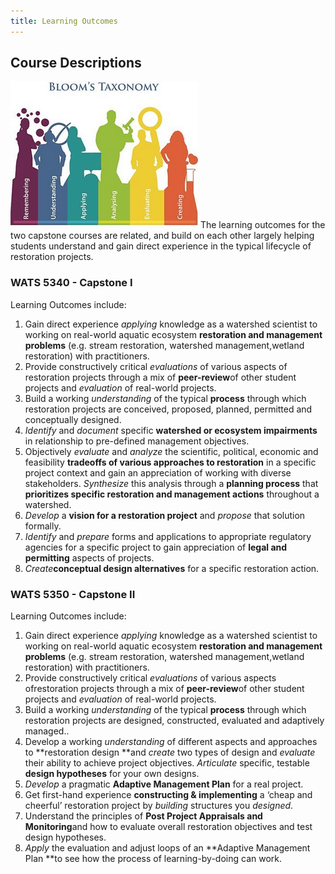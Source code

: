 ```yaml
---
title: Learning Outcomes
---
```


## Course Descriptions

![Blooms](../assets/Images/Blooms.png)
The learning outcomes for the two capstone courses are related, and build on each other largely helping students understand and gain direct experience in the typical lifecycle of restoration projects.

### WATS 5340 - Capstone I

Learning Outcomes include:

1. [](#5340_LO1)  Gain direct experience *applying* knowledge as a watershed scientist to working on real-world aquatic ecosystem **restoration and management problems** (e.g. stream restoration, watershed management,wetland restoration) with practitioners. 
2. [](#5340_LO2)  Provide constructively critical *evaluations* of various aspects of restoration projects through a mix of **peer-review**of other student projects and *evaluation* of real-world projects.
3. [](#5340_LO3)  Build a working *understanding* of the typical **process** through which restoration projects are conceived, proposed, planned, permitted and conceptually designed. 
4. [](#5340_LO4)  *Identify* and *document* specific **watershed or ecosystem impairments** in relationship to pre-defined management objectives.
5. [](#5340_LO5)  Objectively *evaluate* and *analyze* the scientific, political, economic and feasibility **tradeoffs of various approaches to restoration** in a specific project context and gain an appreciation of working with diverse stakeholders. *Synthesize* this analysis through a **planning process** that **prioritizes specific restoration and management actions** throughout a watershed.
6. [](#5340_LO6)  *Develop* a **vision for a restoration project** and *propose* that solution formally.
7. [](#5340_LO7)  *Identify* and *prepare* forms and applications to appropriate regulatory agencies for a specific project to gain appreciation of **legal and permitting** aspects of projects.
8. [](#5340_LO8)  *Create***conceptual design alternatives** for a specific restoration action.


### WATS 5350 - Capstone II

Learning Outcomes include:

1. [](#5350_LO1) Gain direct experience *applying* knowledge as a watershed scientist to working on real-world aquatic ecosystem **restoration and management problems** (e.g. stream restoration, watershed management,wetland restoration) with practitioners. 
2. [](#5350_LO2) Provide constructively critical *evaluations* of various aspects ofrestoration projects through a mix of **peer-review**of other student projects and *evaluation* of real-world projects.
3. [](#5350_LO3) Build a working *understanding* of the typical **process** through which restoration projects are designed, constructed, evaluated and adaptively managed.. 
4. [](#5350_LO4) Develop a working *understanding* of different aspects and approaches to **restoration design **and *create* two types of design and *evaluate* their ability to achieve project objectives. *Articulate* specific, testable **design hypotheses** for your own designs.
5. [](#5350_LO5) *Develop* a pragmatic **Adaptive Management Plan** for a real project.
6. [](#5350_LO6) Get first-hand experience **constructing & implementing** a ‘cheap and cheerful’ restoration project by *building* structures you *designed*.
7. [](#5350_LO7) Understand the principles of **Post Project Appraisals and Monitoring**and how to evaluate overall restoration objectives and test design hypotheses. 
8. [](#5350_LO8) *Apply* the evaluation and adjust loops of an **Adaptive Management Plan **to see how the process of learning-by-doing can work.